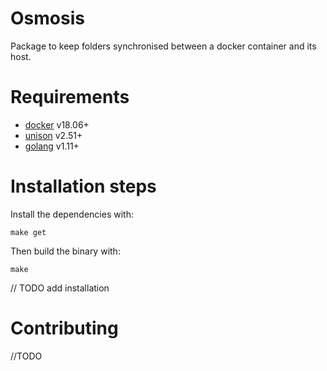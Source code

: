 # Osmosis

Package to keep folders synchronised between a docker container and its host.


# Requirements

* [docker](https://docs.docker.com/install/overview/) v18.06+
* [unison](https://www.cis.upenn.edu/~bcpierce/unison/download.html) v2.51+
* [golang](https://golang.org/dl/) v1.11+

# Installation steps

Install the dependencies with:

    make get

Then build the binary with:

    make

// TODO add installation

# Contributing

//TODO
